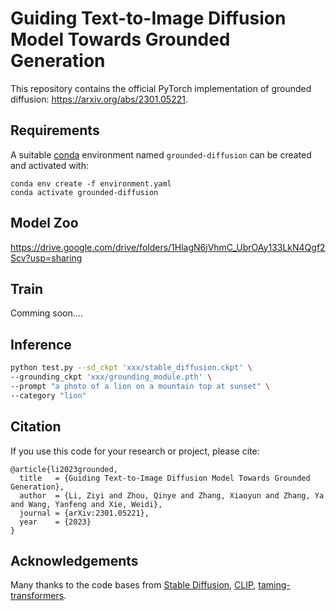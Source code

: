 # Guiding Text-to-Image Diffusion Model Towards Grounded Generation

This repository contains the official PyTorch implementation of grounded diffusion: https://arxiv.org/abs/2301.05221.

## Requirements
A suitable [conda](https://conda.io/) environment named `grounded-diffusion` can be created
and activated with:

```
conda env create -f environment.yaml
conda activate grounded-diffusion
```

## Model Zoo

https://drive.google.com/drive/folders/1HlagN6jVhmC_UbrOAy133LkN4Qgf2Scv?usp=sharing

## Train

Comming soon....

## Inference
```bash
python test.py --sd_ckpt 'xxx/stable_diffusion.ckpt' \
--grounding_ckpt 'xxx/grounding_module.pth' \
--prompt "a photo of a lion on a mountain top at sunset" \
--category "lion"

```
## Citation
If you use this code for your research or project, please cite:

	@article{li2023grounded,
	  title   = {Guiding Text-to-Image Diffusion Model Towards Grounded Generation},
	  author  = {Li, Ziyi and Zhou, Qinye and Zhang, Xiaoyun and Zhang, Ya and Wang, Yanfeng and Xie, Weidi},
	  journal = {arXiv:2301.05221},
	  year    = {2023}
	}
	
## Acknowledgements
Many thanks to the code bases from [Stable Diffusion](https://github.com/CompVis/stable-diffusion), [CLIP](https://github.com/openai/CLIP), [taming-transformers](https://github.com/CompVis/taming-transformers).
